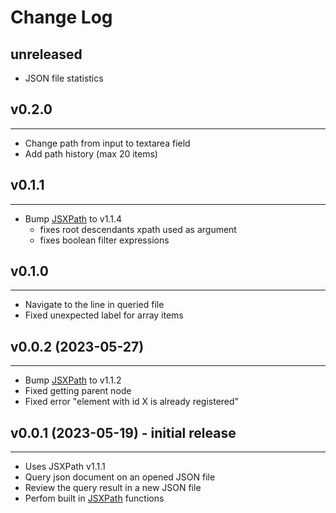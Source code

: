 # Change Log

## unreleased
- JSON file statistics


## v0.2.0
---
- Change path from input to textarea field
- Add path history (max 20 items)

## v0.1.1
---
- Bump [JSXPath](https://github.com/Quang-Nhan/JSXPath) to v1.1.4
    - fixes root descendants xpath used as argument
    - fixes boolean filter expressions

## v0.1.0
---
- Navigate to the line in queried file
- Fixed unexpected label for array items

## v0.0.2 (2023-05-27)
---
- Bump [JSXPath](https://github.com/Quang-Nhan/JSXPath) to v1.1.2
- Fixed getting parent node
- Fixed error "element with id X is already registered" 

## v0.0.1 (2023-05-19) - initial release
---
- Uses JSXPath v1.1.1
- Query json document on an opened JSON file
- Review the query result in a new JSON file
- Perfom built in [JSXPath](https://github.com/Quang-Nhan/JSXPath) functions